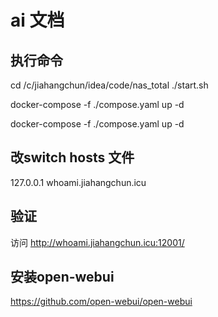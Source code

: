 # ai 文档

## 执行命令
cd /c/jiahangchun/idea/code/nas_total
./start.sh

docker-compose -f ./compose.yaml up -d



docker-compose -f ./compose.yaml up -d

## 改switch hosts 文件
127.0.0.1 whoami.jiahangchun.icu

## 验证
访问 http://whoami.jiahangchun.icu:12001/

## 安装open-webui
https://github.com/open-webui/open-webui






